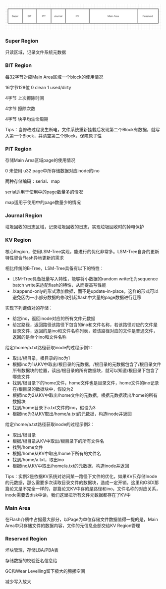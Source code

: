 ![image-20220530152625121](./image-20220530152625121.png)

### Super Region

只读区域，记录文件系统元数据

### BIT Region

每32字节对应Main Area区域一个block的使用情况

16字节128位 0 clean 1 used/dirty

4字节 上次擦除时间

4字节 擦除次数

4字节 块平均生命周期

Tips：当修改过程发生断电，文件系统重新挂载后发现第二个Block有数据，就写入第一个Block，并清空第二个Block，保障原子性

### PIT Region

存储Main Area区域page的使用情况

0 未使用 u32 page中所存储数据对应inode的ino

两种存储编码：serial、map

serial适用于使用中的page数量多的情况

map适用于使用中的page数量少的情况

### Journal Region

垃圾回收的日志区域，记录垃圾回收的日志，实现垃圾回收时的掉电保护

### KV Region

核心Region，使用LSM-Tree实现，能进行的优化非常多。LSM-Tree自身的更新特性契合Flash异地更新的需求

相比传统的B-Tree，LSM-Tree具备有以下的特性：

* LSM-Tree具备批量写入特性，能够将小数据的random write化为sequence batch write来适配flash的特性，从而提高写性能
* 以append-only的形式添加数据，而不是update-in-place，这样的形式可以避免因为一小部分数据的修改引起flash中大量的page数据进行迁移

实现下列键值对的存储：

- 给定ino，返回inode对应的所有文件元数据
- 给定路径，返回路径该路径下包含的ino和文件名称，若该路径对应的文件是目录文件，返回的是ino和文件名称列表，若该路径对应的文件是普通文件，返回的是单个ino和文件名称

给定/home/a.txt路径获取inode的过程示例1：

- 取出/根目录，根目录的ino为1
- 根据ino为1从KV中取出/根目录的元数据，/根目录的元数据包含了/根目录文件所有数据块的位置，读出/根目录的所有数据块，就可以知道/根目录下包含了哪些文件
- 找到/根目录下的home文件，home文件也是目录文件，home文件的ino记录在/根目录的数据块中，假设为2
- 根据ino为2从KV中取出/home文件的元数据，根据元数据读出/home的所有数据块
- 找到/home目录下a.txt文件的ino，假设为3
- 根据ino为3从KV取出/home/a.txt的元数据，构造inode并返回

给定/home/a.txt路径获取inode的过程示例2：

- 取出/根目录
- 根据/根目录从KV中取出/根目录下的所有文件名
- 找到/home文件
- 根据/home从KV中取出/home下所有的文件名
- 找到/home/a.txt，取出ino
- 根据ino从KV中取出/home/a.txt的元数据，构造inode并返回

Tips：实例2是依据KV系统对访问某一路径下文件的优化，如果KV只存储Inode的元数据，那么需要多次读取目录文件的数据块，造成一定开销。这里和OSDI那篇论文是不完全一样的，那篇论文KV中存的是路径和ino，文件名称的对应关系，inode需要去disk中读，我们这里把所有文件元数据都存在了KV中

### Main Area

在Flash介质中占据最大部分，以Page为单位存储文件数据值得一提的是，Main Area中只存储文件的数据内容，文件的元信息全部交给KV Region管理

### Reserved Region

坏块管理，存储LBA/PBA表

存储数据的校验签名信息给

GC和Wear Levelling留下极大的腾挪空间

减少写入放大